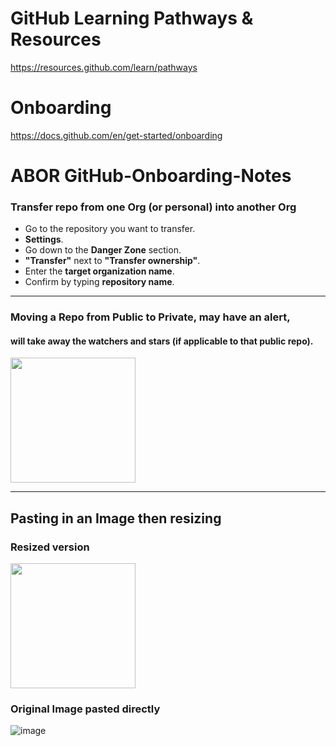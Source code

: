 # GitHub Learning Pathways & Resources
https://resources.github.com/learn/pathways

# Onboarding
https://docs.github.com/en/get-started/onboarding

# ABOR GitHub-Onboarding-Notes

### Transfer repo from one Org (or personal) into another Org
- Go to the repository you want to transfer.  
- **Settings**.  
- Go down to the **Danger Zone** section.  
- **"Transfer"** next to **"Transfer ownership"**.  
- Enter the **target organization name**.  
- Confirm by typing **repository name**.
  
---

### Moving a Repo from Public to Private, may have an alert,
#### will take away the watchers and stars (if applicable to that public repo).

<img src="https://github.com/user-attachments/assets/cd1a05cc-21d1-40ba-aeec-443b27b870a2" width="200" style="height:auto;" />

---

## Pasting in an Image then resizing
### Resized version
<img src="https://github.com/user-attachments/assets/1eac2a13-f80e-45fd-8b12-a4a78e684421" width="200" style="height:auto;" />

### Original Image pasted directly   
![image](https://github.com/user-attachments/assets/1eac2a13-f80e-45fd-8b12-a4a78e684421)


